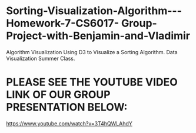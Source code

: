 # Sorting-Visualization-Algorithm---Homework-7-CS6017- Group-Project-with-Benjamin-and-Vladimir
Algorithm Visualization Using D3 to Visualize a Sorting Algorithm. Data Visualization Summer Class.




# PLEASE SEE THE YOUTUBE VIDEO LINK OF OUR GROUP PRESENTATION BELOW: 



https://www.youtube.com/watch?v=3T4hQWLAhdY
